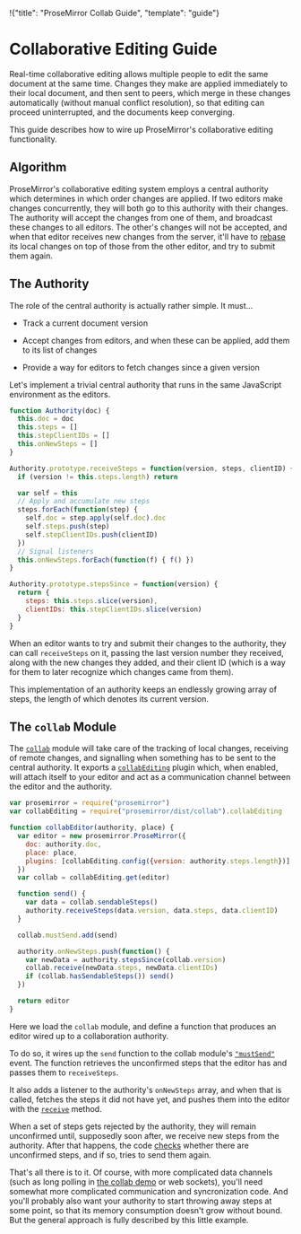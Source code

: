 !{"title": "ProseMirror Collab Guide",
  "template": "guide"}

# Collaborative Editing Guide

Real-time collaborative editing allows multiple people to edit the
same document at the same time. Changes they make are applied
immediately to their local document, and then sent to peers, which
merge in these changes automatically (without manual conflict
resolution), so that editing can proceed uninterrupted, and the
documents keep converging.

This guide describes how to wire up ProseMirror's collaborative
editing functionality.

## Algorithm

ProseMirror's collaborative editing system employs a central authority
which determines in which order changes are applied. If two editors
make changes concurrently, they will both go to this authority with
their changes. The authority will accept the changes from one of them,
and broadcast these changes to all editors. The other's changes will
not be accepted, and when that editor receives new changes from the
server, it'll have to [rebase](transform.html#rebasing) its local
changes on top of those from the other editor, and try to submit them
again.

## The Authority

The role of the central authority is actually rather simple. It must...

 - Track a current document version

 - Accept changes from editors, and when these can be applied, add
   them to its list of changes

 - Provide a way for editors to fetch changes since a given version

Let's implement a trivial central authority that runs in the same
JavaScript environment as the editors.

```javascript
function Authority(doc) {
  this.doc = doc
  this.steps = []
  this.stepClientIDs = []
  this.onNewSteps = []
}

Authority.prototype.receiveSteps = function(version, steps, clientID) {
  if (version != this.steps.length) return

  var self = this
  // Apply and accumulate new steps
  steps.forEach(function(step) {
    self.doc = step.apply(self.doc).doc
    self.steps.push(step)
    self.stepClientIDs.push(clientID)
  })
  // Signal listeners
  this.onNewSteps.forEach(function(f) { f() })
}

Authority.prototype.stepsSince = function(version) {
  return {
    steps: this.steps.slice(version),
    clientIDs: this.stepClientIDs.slice(version)
  }
}
```

When an editor wants to try and submit their changes to the authority,
they can call `receiveSteps` on it, passing the last version number
they received, along with the new changes they added, and their client
ID (which is a way for them to later recognize which changes came from
them).

This implementation of an authority keeps an endlessly growing array
of steps, the length of which denotes its current version.

## The `collab` Module

The [`collab`](##collab) module will take care of the tracking of
local changes, receiving of remote changes, and signalling when
something has to be sent to the central authority. It exports a
[`collabEditing`](##collabEditing) plugin which, when enabled, will
attach itself to your editor and act as a communication channel
between the editor and the authority.

```javascript
var prosemirror = require("prosemirror")
var collabEditing = require("prosemirror/dist/collab").collabEditing

function collabEditor(authority, place) {
  var editor = new prosemirror.ProseMirror({
    doc: authority.doc,
    place: place,
    plugins: [collabEditing.config({version: authority.steps.length})]
  })
  var collab = collabEditing.get(editor)

  function send() {
    var data = collab.sendableSteps()
    authority.receiveSteps(data.version, data.steps, data.clientID)
  }

  collab.mustSend.add(send)

  authority.onNewSteps.push(function() {
    var newData = authority.stepsSince(collab.version)
    collab.receive(newData.steps, newData.clientIDs)
    if (collab.hasSendableSteps()) send()
  })

  return editor
}
```

Here we load the `collab` module, and define a function that produces
an editor wired up to a collaboration authority.

To do so, it wires up the `send` function to the collab module's
[`"mustSend"`](##Collab.event_mustSend) event. The function retrieves
the unconfirmed steps that the editor has and passes them to
`receiveSteps`.

It also adds a listener to the authority's `onNewSteps` array, and
when that is called, fetches the steps it did not have yet, and pushes
them into the editor with the [`receive`](##Collab.receive) method.

When a set of steps gets rejected by the authority, they will remain
unconfirmed until, supposedly soon after, we receive new steps from
the authority. After that happens, the code
[checks](##Collab.hasSendableSteps) whether there are unconfirmed
steps, and if so, tries to send them again.

That's all there is to it. Of course, with more complicated data
channels (such as long polling in
[the collab demo](https://github.com/ProseMirror/website/blob/master/src/demo/collab/client/collab.js)
or web sockets), you'll need somewhat more complicated communication
and syncronization code. And you'll probably also want your authority
to start throwing away steps at some point, so that its memory
consumption doesn't grow without bound. But the general approach is
fully described by this little example.

